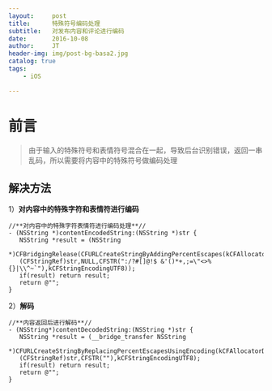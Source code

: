 ```yaml
---
layout:     post
title:      特殊符号编码处理
subtitle:   对发布内容和评论进行编码
date:       2016-10-08
author:     JT
header-img: img/post-bg-basa2.jpg
catalog: true
tags:
    - iOS

---
```


# 前言
>由于输入的特殊符号和表情符号混合在一起，导致后台识别错误，返回一串乱码，所以需要将内容中的特殊符号做编码处理

## 解决方法
1）**对内容中的特殊字符和表情符进行编码**

```
//**对内容中的特殊字符表情符进行编码处理**//
- (NSString *)contentEncodedString:(NSString *)str {   
   NSString *result = (NSString
   *)CFBridgingRelease(CFURLCreateStringByAddingPercentEscapes(kCFAllocatorDefault, 
   (CFStringRef)str,NULL,CFSTR(":/?#[]@!$ &'()*+,;=\"<>%{}|\\^~`"),kCFStringEncodingUTF8));   
   if(result) return result;   
   return @"";
}
```
2）**解码**

```
//**内容返回后进行解码**//
- (NSString*)contentDecodedString:(NSString *)str {   
   NSString *result = (__bridge_transfer NSString  
   *)CFURLCreateStringByReplacingPercentEscapesUsingEncoding(kCFAllocatorDefault,   
   (CFStringRef)str,CFSTR(""),kCFStringEncodingUTF8);   
   if(result) return result;   
   return @"";
}

```